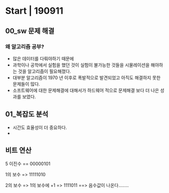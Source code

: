 # Start | 190911



## 00_sw 문제 해결



### 왜 알고리즘 공부?

* 많은 데이터를 다뤄야하기 때문에 
* 과학이나 공학에서 실험을 했던 것이 실험이 불가능한 것들을 시물레이션을 해야하는 것을 알고리즘이 필요해졌다. 
* 대부분 알고리즘이 1970 년 이후로 폭발적으로 발견되었고 아직도 해결하지 못한 문제들이 많다. 
* 소프트웨어에 대한 문제해결에 대해서가 하드웨어 적으로 문제해결 보다 더 나은 성과를 보였다. 



## 01_복잡도 분석

* 시간도 효율성이 더 중요하다. 
* 





## 비트 연산 

5 이진수 == 00000101

1의 보수 => 11111010

2의 보수 => 1의 보수에 +1 => 1111011 ==> 음수값이 나온다........





















